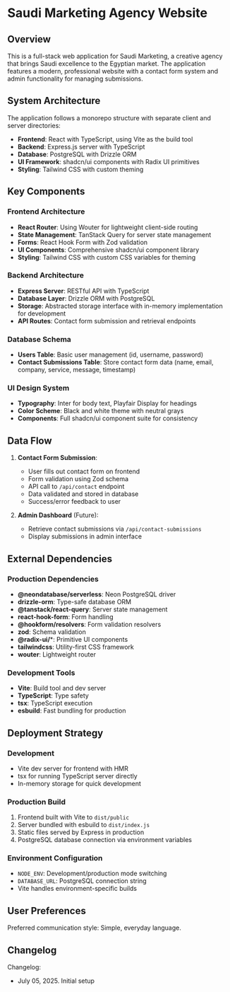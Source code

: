 # Saudi Marketing Agency Website

## Overview

This is a full-stack web application for Saudi Marketing, a creative agency that brings Saudi excellence to the Egyptian market. The application features a modern, professional website with a contact form system and admin functionality for managing submissions.

## System Architecture

The application follows a monorepo structure with separate client and server directories:

- **Frontend**: React with TypeScript, using Vite as the build tool
- **Backend**: Express.js server with TypeScript
- **Database**: PostgreSQL with Drizzle ORM
- **UI Framework**: shadcn/ui components with Radix UI primitives
- **Styling**: Tailwind CSS with custom theming

## Key Components

### Frontend Architecture
- **React Router**: Using Wouter for lightweight client-side routing
- **State Management**: TanStack Query for server state management
- **Forms**: React Hook Form with Zod validation
- **UI Components**: Comprehensive shadcn/ui component library
- **Styling**: Tailwind CSS with custom CSS variables for theming

### Backend Architecture
- **Express Server**: RESTful API with TypeScript
- **Database Layer**: Drizzle ORM with PostgreSQL
- **Storage**: Abstracted storage interface with in-memory implementation for development
- **API Routes**: Contact form submission and retrieval endpoints

### Database Schema
- **Users Table**: Basic user management (id, username, password)
- **Contact Submissions Table**: Store contact form data (name, email, company, service, message, timestamp)

### UI Design System
- **Typography**: Inter for body text, Playfair Display for headings
- **Color Scheme**: Black and white theme with neutral grays
- **Components**: Full shadcn/ui component suite for consistency

## Data Flow

1. **Contact Form Submission**:
   - User fills out contact form on frontend
   - Form validation using Zod schema
   - API call to `/api/contact` endpoint
   - Data validated and stored in database
   - Success/error feedback to user

2. **Admin Dashboard** (Future):
   - Retrieve contact submissions via `/api/contact-submissions`
   - Display submissions in admin interface

## External Dependencies

### Production Dependencies
- **@neondatabase/serverless**: Neon PostgreSQL driver
- **drizzle-orm**: Type-safe database ORM
- **@tanstack/react-query**: Server state management
- **react-hook-form**: Form handling
- **@hookform/resolvers**: Form validation resolvers
- **zod**: Schema validation
- **@radix-ui/***: Primitive UI components
- **tailwindcss**: Utility-first CSS framework
- **wouter**: Lightweight router

### Development Tools
- **Vite**: Build tool and dev server
- **TypeScript**: Type safety
- **tsx**: TypeScript execution
- **esbuild**: Fast bundling for production

## Deployment Strategy

### Development
- Vite dev server for frontend with HMR
- tsx for running TypeScript server directly
- In-memory storage for quick development

### Production Build
1. Frontend built with Vite to `dist/public`
2. Server bundled with esbuild to `dist/index.js`
3. Static files served by Express in production
4. PostgreSQL database connection via environment variables

### Environment Configuration
- `NODE_ENV`: Development/production mode switching
- `DATABASE_URL`: PostgreSQL connection string
- Vite handles environment-specific builds

## User Preferences

Preferred communication style: Simple, everyday language.

## Changelog

Changelog:
- July 05, 2025. Initial setup
